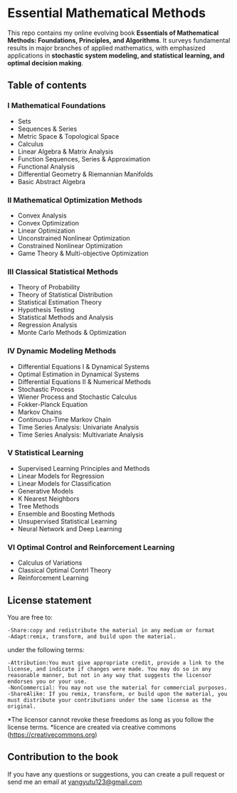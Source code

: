 # Essential Mathematical Methods
This repo contains my online evolving book **Essentials of Mathematical Methods: Foundations, Principles, and Algorithms**. It surveys fundamental results in major branches of applied mathematics, with emphasized applications in **stochastic system modeling, and statistical learning, and optimal decision making**.

## Table of contents

### I Mathematical Foundations
* Sets
* Sequences & Series
* Metric Space & Topological Space
* Calculus
* Linear Algebra & Matrix Analysis 
* Function Sequences, Series & Approximation 
* Functional Analysis 
* Differential Geometry & Riemannian Manifolds
* Basic Abstract Algebra

### II Mathematical Optimization Methods
* Convex Analysis
* Convex Optimization
* Linear Optimization
* Unconstrained Nonlinear Optimization
* Constrained Nonlinear Optimization
* Game Theory & Multi-objective Optimization 


### III Classical Statistical Methods
* Theory of Probability 
* Theory of Statistical Distribution 
* Statistical Estimation Theory 
* Hypothesis Testing 
* Statistical Methods and Analysis 
* Regression Analysis 
* Monte Carlo Methods & Optimization

### IV Dynamic Modeling Methods
* Differential Equations I & Dynamical Systems 
* Optimal Estimation in Dynamical Systems 
* Differential Equations II & Numerical Methods 
* Stochastic Process
* Wiener Process and Stochastic Calculus
* Fokker-Planck Equation
* Markov Chains
* Continuous-Time Markov Chain
* Time Series Analysis: Univariate Analysis 
* Time Series Analysis: Multivariate Analysis 

### V Statistical Learning
* Supervised Learning Principles and Methods 
* Linear Models for Regression 
* Linear Models for Classification 
* Generative Models 
* K Nearest Neighbors
* Tree Methods
* Ensemble and Boosting Methods 
* Unsupervised Statistical Learning 
* Neural Network and Deep Learning

### VI Optimal Control and Reinforcement Learning
* Calculus of Variations
* Classical Optimal Contrl Theory
* Reinforcement Learning


## License statement

You are free to:

    -Share:copy and redistribute the material in any medium or format 
    -Adapt:remix, transform, and build upon the material.
    
under the following terms:

    -Attribution:You must give appropriate credit, provide a link to the license, and indicate if changes were made. You may do so in any reasonable manner, but not in any way that suggests the licensor endorses you or your use. 
    -NonCommercial: You may not use the material for commercial purposes. 
    -ShareAlike: If you remix, transform, or build upon the material, you must distribute your contributions under the same license as the original.  
    
*The licensor cannot revoke these freedoms as long as you follow the license terms.
*licence are created via creative commons (https://creativecommons.org)

## Contribution to the book

If you have any questions or suggestions, you can create a pull request or send me an email at yangyutu123@gmail.com

